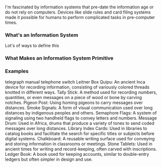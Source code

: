 I'm fascinated by information systems that pre-date the information age or do not rely on computers. Devices like slide rules and card filing systems made it possible for humans to perform complicated tasks in pre-computer times.
### What's an Information System

Lot's of ways to define this 

### What Makes an Information System Primitive

### Examples

telegraph
manual telephone switch
Leitner Box
Quipu: An ancient Inca device for recording information, consisting of variously colored threads knotted in different ways.
Tally Stick: A method used for recording numbers, quantities, or even messages on a piece of wood or bone by carving notches.
Pigeon Post: Using homing pigeons to carry messages over distances.
Smoke Signals: A form of visual communication used over long distances by indigenous peoples and others.
Semaphore Flags: A system of signaling using two handheld flags to convey letters and numbers.
Message Drum: Used in Africa, drums that produce a variety of tones to send coded messages over long distances.
Library Index Cards: Used in libraries to catalog books and facilitate the search for specific titles or subjects before digital systems.
Chalkboard: A reusable writing surface used for conveying and storing information in classrooms or meetings.
Stone Tablets: Used in ancient times for writing and record-keeping, often carved with inscriptions.
Ledger Book: A book used for keeping accounts, similar to double-entry ledgers but often simpler in design and use.